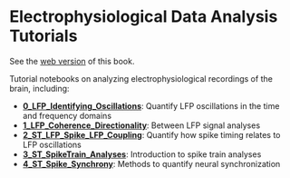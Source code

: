 # Electrophysiological Data Analysis Tutorials

See the [web version](https://mgm248.github.io/ephys_data_analysis_book/intro.html) of this book.

Tutorial notebooks on analyzing electrophysiological recordings of the brain, including:

- **[0_LFP_Identifying_Oscillations](https://mgm248.github.io/ephys_data_analysis_book/0_LFP_Identifying_Oscillations.html)**: Quantify LFP oscillations in the time and frequency domains
- **[1_LFP_Coherence_Directionality](https://mgm248.github.io/ephys_data_analysis_book/1_LFP_Coherence_Directionality.html)**: Between LFP signal analyses
- **[2_ST_LFP_Spike_LFP_Coupling](https://mgm248.github.io/ephys_data_analysis_book/2_ST_LFP_Spike_LFP_Coupling.html)**: Quantify how spike timing relates to LFP oscillations
- **[3_ST_SpikeTrain_Analyses](https://mgm248.github.io/ephys_data_analysis_book/3_ST_SpikeTrain_Analyses.html)**: Introduction to spike train analyses
- **[4_ST_Spike_Synchrony](https://mgm248.github.io/ephys_data_analysis_book/4_ST_Spike_Synchrony.html)**: Methods to quantify neural synchronization
